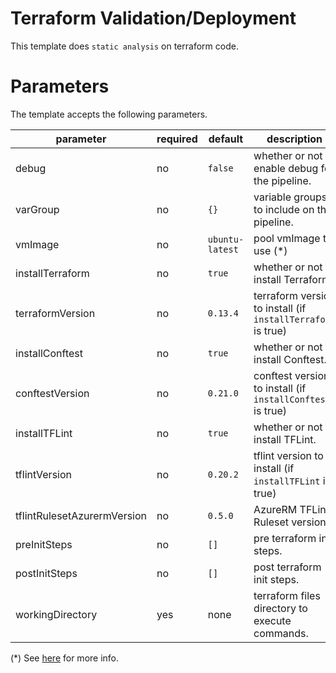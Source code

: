 # Terraform Validation/Deployment

This template does `static analysis` on terraform code.

# Parameters

The template accepts the following parameters.

| parameter | required | default | description |
| --------- | -------- | ------- | ----------- |
| debug | no | `false` | whether or not to enable debug for the pipeline. |
| varGroup | no | `{}` | variable groups to include on the pipeline. |
| vmImage | no | `ubuntu-latest` | pool vmImage to use (*) |
| installTerraform | no | `true` | whether or not to install Terraform. |
| terraformVersion | no | `0.13.4` | terraform version to install (if `installTerraform` is true) |
| installConftest | no | `true` | whether or not to install Conftest. |
| conftestVersion | no | `0.21.0` | conftest version to install (if `installConftest` is true) |
| installTFLint | no | `true` | whether or not to install TFLint. |
| tflintVersion | no | `0.20.2` | tflint version to install (if `installTFLint` is true) |
| tflintRulesetAzurermVersion | no | `0.5.0` | AzureRM TFLint Ruleset version. |
| preInitSteps | no | `[]` | pre terraform init steps. |
| postInitSteps | no | `[]` | post terraform init steps. |
| workingDirectory | yes | none | terraform files directory to execute commands. |

(*) See [here](https://docs.microsoft.com/en-us/azure/devops/pipelines/yaml-schema?view=azure-devops&tabs=schema%2Cparameter-schema#pool) for more info.

